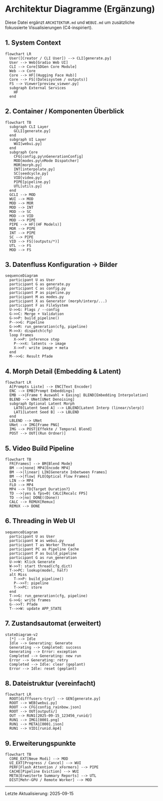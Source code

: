 # Architektur Diagramme (Ergänzung)

Diese Datei ergänzt `ARCHITEKTUR.md` und `WEBUI.md` um zusätzliche fokussierte Visualisierungen (C4-inspiriert).

## 1. System Context

```mermaid
flowchart LR
  User([Creator / CLI User]) --> CLI[generate.py]
  User --> Web[Gradio Web UI]
  CLI --> Core[SDGen Core Module]
  Web --> Core
  Core --> HF[(Hugging Face Hub)]
  Core --> FS[(Dateisystem / outputs)]
  FS --> Viewer[preview_viewer.py]
  subgraph External Services
    HF
  end
```

## 2. Container / Komponenten Überblick

```mermaid
flowchart TB
  subgraph CLI Layer
    GCLI[generate.py]
  end
  subgraph UI Layer
    WUI[webui.py]
  end
  subgraph Core
    CFG[config.py\nGenerationConfig]
    MOD[modes.py\nMode Dispatcher]
    MOR[morph.py]
    INT[interpolate.py]
    SC[seedcycle.py]
    VID[video.py]
    PIPE[pipeline.py]
    UTL[utils.py]
  end
  GCLI --> MOD
  WUI --> MOD
  MOD --> MOR
  MOD --> INT
  MOD --> SC
  MOD --> VID
  MOD --> PIPE
  PIPE --> HF[(HF Models)]
  MOR --> PIPE
  INT --> PIPE
  SC --> PIPE
  VID --> FS[(outputs/*)]
  UTL --> FS
  MOD --> FS
```

## 3. Datenfluss Konfiguration → Bilder

```mermaid
sequenceDiagram
  participant U as User
  participant G as generate.py
  participant C as config.py
  participant P as pipeline.py
  participant M as modes.py
  participant X as Generator (morph/interp/...)
  participant F as FileSystem
  U->>G: Flags / --config
  G->>C: Merge + Validation
  G->>P: build_pipeline()
  P-->>G: Pipeline
  G->>M: run_generation(cfg, pipeline)
  M->>X: dispatch(cfg)
  loop Frames
    X->>P: inference step
    P-->>X: latents -> image
    X->>F: write image + meta
  end
  M-->>G: Result Pfade
```

## 4. Morph Detail (Embedding & Latent)

```mermaid
flowchart LR
  A[Prompts Liste] --> ENC[Text Encoder]
  ENC --> EMB[Prompt Embeddings]
  EMB -->|Frame t Auswahl + Easing| BLEND[Embedding Interpolation]
  BLEND --> UNet[UNet Denoising]
  subgraph Optional Latent Morph
    LAT0[Latent Seed A] --> LBLEND[Latent Interp (linear/slerp)]
    LAT1[Latent Seed B] --> LBLEND
  end
  LBLEND --> UNet
  UNet --> IMG[Frame PNG]
  IMG --> POST[Effekte / Temporal Blend]
  POST --> OUT[(Run Ordner)]
```

## 5. Video Build Pipeline

```mermaid
flowchart TB
  FR[Frames] --> BM{Blend Mode}
  BM -->|none| MP4[Encode MP4]
  BM -->|linear| LIN[Generate Inbetween Frames]
  BM -->|flow| FLO[Optical Flow Frames]
  LIN --> MP4
  FLO --> MP4
  MP4 --> TD{Target Duration?}
  TD -->|yes & fps=0| CALC[Recalc FPS]
  TD -->|no| DONE((Done))
  CALC --> REMUX[Remux]
  REMUX --> DONE
```

## 6. Threading in Web UI

```mermaid
sequenceDiagram
  participant U as User
  participant W as webui.py
  participant T as Worker Thread
  participant PC as Pipeline Cache
  participant P as build_pipeline
  participant G as run_generation
  U->>W: Klick Generate
  W->>T: start thread(cfg_dict)
  T->>PC: lookup(model, half)
  alt Miss
    T->>P: build_pipeline()
    P-->>T: pipeline
    T->>PC: store
  end
  T->>G: run_generation(cfg, pipeline)
  G->>G: write frames
  G-->>T: Pfade
  T-->>W: update APP_STATE
```

## 7. Zustandsautomat (erweitert)

```mermaid
stateDiagram-v2
  [*] --> Idle
  Idle --> Generating: Generate
  Generating --> Completed: success
  Generating --> Error: exception
  Completed --> Generating: new run
  Error --> Generating: retry
  Completed --> Idle: clear (geplant)
  Error --> Idle: reset (geplant)
```

## 8. Dateistruktur (vereinfacht)

```mermaid
flowchart LR
  ROOT[difffusers-try/] --> GEN[generate.py]
  ROOT --> WEB[webui.py]
  ROOT --> CFG[config_rainbow.json]
  ROOT --> OUT[outputs/]
  OUT --> RUN1[2025-09-15_123456_runid/]
  RUN1 --> IMG1[0001.png]
  RUN1 --> META1[0001.json]
  RUN1 --> VID1[runid.mp4]
```

## 9. Erweiterungspunkte

```mermaid
flowchart TB
  CORE_EXT[Neue Modi] --> MOD
  UI_EXT[Progress / Cancel] --> WUI
  PERF[Flash Attention / xFormers] --> PIPE
  CACHE[Pipeline Eviction] --> WUI
  META[Erweiterte Summary Reports] --> UTL
  DIST[Mehr-GPU / Remote Worker] --> MOD
```

---
Letzte Aktualisierung: 2025-09-15

